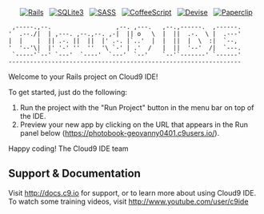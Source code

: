 <p align="center">
  <a href="#"><img src="https://img.shields.io/badge/Rails-4.2.5-red" alt="Rails"></a>
  <a href="#"><img src="https://img.shields.io/badge/Database-SQLite3-blue" alt="SQLite3"></a>
  <a href="#"><img src="https://img.shields.io/badge/SASS-5.0-green" alt="SASS"></a>
  <a href="#"><img src="https://img.shields.io/badge/CoffeeScript-4.1-yellow" alt="CoffeeScript"></a>
  <a href="#"><img src="https://img.shields.io/badge/Devise-4.1.0-orange" alt="Devise"></a>
  <a href="#"><img src="https://img.shields.io/badge/Paperclip-4.3.2-purple" alt="Paperclip"></a>
</p>


     ,-----.,--.                  ,--. ,---.   ,--.,------.  ,------.
    '  .--./|  | ,---. ,--.,--. ,-|  || o   \  |  ||  .-.  \ |  .---'
    |  |    |  || .-. ||  ||  |' .-. |`..'  |  |  ||  |  \  :|  `--, 
    '  '--'\|  |' '-' ''  ''  '\ `-' | .'  /   |  ||  '--'  /|  `---.
     `-----'`--' `---'  `----'  `---'  `--'    `--'`-------' `------'
    ----------------------------------------------------------------- 


Welcome to your Rails project on Cloud9 IDE!

To get started, just do the following:

1. Run the project with the "Run Project" button in the menu bar on top of the IDE.
2. Preview your new app by clicking on the URL that appears in the Run panel below (https://photobook-geovanny0401.c9users.io/).

Happy coding!
The Cloud9 IDE team


## Support & Documentation

Visit http://docs.c9.io for support, or to learn more about using Cloud9 IDE. 
To watch some training videos, visit http://www.youtube.com/user/c9ide
